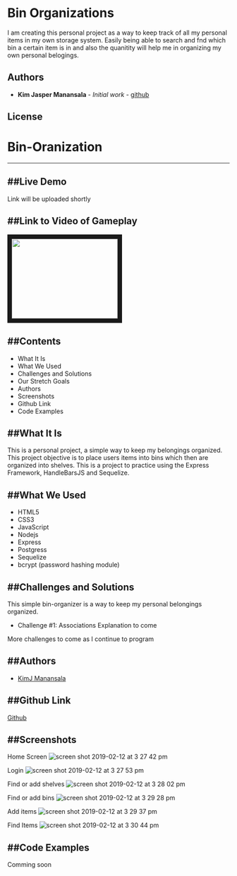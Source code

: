 # Bin Organizations

I am creating this personal project as a way to keep track of all my personal items in my own storage system.
Easily being able to search and fnd which bin a certain item is in and also the quanitity will help me in organizing my own 
personal belogings.





<!-- ## Built With -->




## Authors

* **Kim Jasper Manansala** - *Initial work* - [github](https://github.com/KimjManansala)



## License



# Bin-Oranization
---

##Live Demo
---
<!-- [Space Balls](http://paigeniedringhaus.com/spaceBalls/) -->
Link will be uploaded shortly

##Link to Video of Gameplay
---
<!-- <a href="https://www.youtube.com/watch?v=_gJCeyrkUkM" target="_blank"><img src="http://img.youtube.com/vi/_gJCeyrkUkM/0.jpg" width="240" height="180" border="10" /></a> -->

<a href='https://www.youtube.com/watch?v=X77VcPAnnFQ' target='_blank'> <img src='https://i.ytimg.com/vi/X77VcPAnnFQ/hqdefault.jpg?sqp=-oaymwEZCPYBEIoBSFXyq4qpAwsIARUAAIhCGAFwAQ==&rs=AOn4CLCwUOu_3jisviQiICgEnKO7PJC_kQ' width="240" height="180" border="10" /></a>

##Contents
--- 
 * What It Is
  * What We Used
  * Challenges and Solutions
  * Our Stretch Goals
  * Authors
  * Screenshots
  * Github Link
  * Code Examples

##What It Is
---
This is a personal project, a simple way to keep my belongings organized. This project objective is to place users items into bins which then are organized into shelves. This is a project to practice using the Express Framework, HandleBarsJS and Sequelize.

##What We Used
---
  * HTML5
  * CSS3
  * JavaScript
  * Nodejs
  * Express
  * Postgress
  * Sequelize
  * bcrypt (password hashing module)

##Challenges and Solutions
---
This simple bin-organizer is a way to keep my personal belongings organized.

  * Challenge #1: Associations 
    Explanation to come

  More challenges to come as I continue to program



##Authors
---
  * [KimJ Manansala](https://github.com/KimjManansala)

##Github Link
---
[Github](https://github.com/KimjManansala/bin-organization)

##Screenshots
---

Home Screen
![screen shot 2019-02-12 at 3 27 42 pm](https://user-images.githubusercontent.com/40606399/53651563-862ed100-3c0c-11e9-9b6c-c817c4fd6057.png)

Login
![screen shot 2019-02-12 at 3 27 53 pm](https://user-images.githubusercontent.com/40606399/53651668-bb3b2380-3c0c-11e9-8cb9-5f47cf95c9cf.png)

Find or add shelves
![screen shot 2019-02-12 at 3 28 02 pm](https://user-images.githubusercontent.com/40606399/53651682-c8f0a900-3c0c-11e9-9108-d72246a2fd6d.png)

Find or add bins
![screen shot 2019-02-12 at 3 29 28 pm](https://user-images.githubusercontent.com/40606399/53651720-dad24c00-3c0c-11e9-98c8-7775baad801f.png)

Add items
![screen shot 2019-02-12 at 3 29 37 pm](https://user-images.githubusercontent.com/40606399/53651750-eaea2b80-3c0c-11e9-9b5c-eace8d4be18e.png)

Find Items
![screen shot 2019-02-12 at 3 30 44 pm](https://user-images.githubusercontent.com/40606399/53651789-03f2dc80-3c0d-11e9-9427-359118d926ae.png)


##Code Examples
---
Comming soon

<!-- This is the player constructor function we use for creating each new player on the canvas game board. It determines which color to make the player based on their team assignment (which happens when they enter the lobby), and sets up all the other things player objects can do like boosting their speed, sending out a flare to locate the flag, etc.

```javascript
Player = function (game, team, position, flag, game_id, id) {
    this.alive = true;
    this.game = game;
    if(team === 'Blue'){
        this.player = game.add.sprite(blue_position[position][0], blue_position[position][1], 'blue_player', 'blue_team');
        this.team_flag = 'blue_flag';
    }else{
        this.player = game.add.sprite(red_position[position][0], red_position[position][1], 'red_player', 'red_team');
        this.team_flag = 'red_flag';
    }
    this.player_id = game_id;
    this.unique_id = id;
    this.flare = game.add.weapon(10, 'flare');
    this.flare.bulletKillType = Phaser.Weapon.KILL_LIFESPAN;
    this.flare.bulletLifespan = 1000;
    this.flare.bulletSpeed = 300;
    this.flare.fireRate = 300;
    this.flare.trackSprite(this.player, 0, 0, true);
    this.boost = 0;
    this.boostTurn = 0;

    this.player.scale.setTo(0.35, 0.35);

    this.player.anchor.set(0.5, 0.5);

    game.physics.p2.enable(this.player);

};
```
This is where we put the Socket.io factory inside the Angular controller so Angular has access to it. Below are a couple of functions initializing the sockets as soon as a player arrives at the home page, and then updating a playerList array once they signed in and entered the lobby before the game starts.

```javascript
gameApp.controller('mainController', function($scope, $http, $cookies, $route, $location, $rootScope, $timeout, socket){
  var num_ready = 0;
  var apiPath = 'http://localhost:3000';

  socket.on('player_init', function(socket_id){
    console.log("Welcome, fool", socket_id);
    myId = socket_id;
  });

  function updateLobbyCount(){
    for(var i = 0; i < playerList.length; i++){
      if(playerList[i].socketID == myId){
        var lobbyPlayer = playerList[i];
      }
    }
    socket.emit('enter_lobby', {
      id: myId,
      player: lobbyPlayer
    });
    console.log('someone is entering the lobby');
  }
```

Socket.io JavaScript that actually starts the game when all the players in the lobby have clicked the 'Game Launch' button. This initializes the game, sets up the randomly moving flag and creates all the players on the board when it's loaded. 

```javascript
socket.on('init_game', function(data){
    console.log(data.num_ready, users.length);
    if(data.num_ready == users.length){
      console.log("users are ready");
      io.sockets.emit('game_launch', users);
        console.log('game launching');
      flag_x = Math.floor(Math.random() * 1900 + 10);
      flag_y = Math.floor(Math.random() * 1900 + 10);
      io.sockets.emit('flag_coord', {
        flag_x:flag_x,
        flag_y:flag_y
      });
    }else{
      io.sockets.emit('player_ready', data.num_ready);
        console.log('no launch yet'); 
    }
  })
  ``` -->
